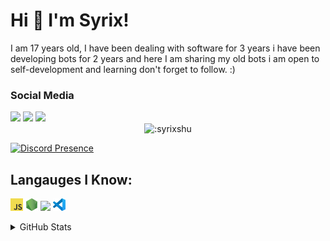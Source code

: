 # Hi 👋 I'm Syrix!
I am 17 years old, I have been dealing with software for 3 years i have been developing bots for 2 years and here I am sharing my old bots
i am open to self-development and learning don't forget to follow. :)

<h3>Social Media</h3>
   <a href="https://discord.com/users/389084737177780234" target"blank_"><img src="https://img.shields.io/badge/discord%20-111111.svg?&style=for-the-badge&logo=discord&logoColor=white"></a>
   <a href="https://open.spotify.com/user/9ucjclu3c0wn6lcgqs0cq0rji" target"blank_"><img src="https://img.shields.io/badge/Spotify%20-111111.svg?&style=for-the-badge&logo=spotify&logoColor=white"></a>
   <a href="https://github.com/syrixshu" target"blank_"><img src="https://img.shields.io/badge/GitHub%20-111111.svg?&style=for-the-badge&logo=github&logoColor=white"></a>
   
<div align="center">
    <img src="https://count.getloli.com/get/@:syrixshu?theme=rule34" alt=":syrixshu" />
</div>

[![Discord Presence](https://lanyard-profile-readme.vercel.app/api/389084737177780234)](https://discord.com/users/389084737177780234)

  ## Langauges I Know:
<code><img height="20" src="https://raw.githubusercontent.com/github/explore/80688e429a7d4ef2fca1e82350fe8e3517d3494d/topics/javascript/javascript.png"></code>
<code><img height="20" src="https://raw.githubusercontent.com/github/explore/80688e429a7d4ef2fca1e82350fe8e3517d3494d/topics/nodejs/nodejs.png"></code>
<code><img height="20" src="https://camo.githubusercontent.com/d11bc5fc022603363226da69441297bc1f6dda6cd6253d80f5ed010125810aad/68747470733a2f2f692e696d6775722e636f6d2f534931445a66332e706e67"></code>
<code><img height="20" src="https://raw.githubusercontent.com/github/explore/80688e429a7d4ef2fca1e82350fe8e3517d3494d/topics/visual-studio-code/visual-studio-code.png"></code>
 
 <details>
  <summary>GitHub Stats</summary>
<img src="https://github-readme-stats.vercel.app/api?username=syrixshu&count_private=true&show_icons=true&theme=dark&hide_border=true" width="%100" height="150px" alt="stats" />
</details>
